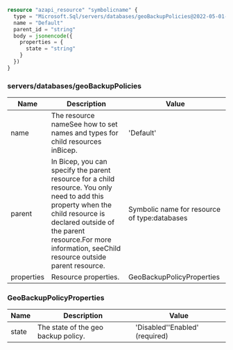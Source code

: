 ```terraform
resource "azapi_resource" "symbolicname" {
  type = "Microsoft.Sql/servers/databases/geoBackupPolicies@2022-05-01-preview"
  name = "Default"
  parent_id = "string"
  body = jsonencode({
    properties = {
      state = "string"
    }
  })
}

```

### servers/databases/geoBackupPolicies

| Name | Description | Value |
|-|-|-|
| name | The resource nameSee how to set names and types for child resources inBicep. | 'Default' |
| parent | In Bicep, you can specify the parent resource for a child resource. You only need to add this property when the child resource is declared outside of the parent resource.For more information, seeChild resource outside parent resource. | Symbolic name for resource of type:databases |
| properties | Resource properties. | GeoBackupPolicyProperties |


### GeoBackupPolicyProperties

| Name | Description | Value |
|-|-|-|
| state | The state of the geo backup policy. | 'Disabled''Enabled' (required) |


